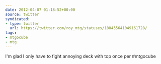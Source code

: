 ```yaml
---
date: 2012-04-07 01:18:52+00:00
source: twitter
syndicated:
- type: twitter
  url: https://twitter.com/roy_mtg/statuses/188435641049161728/
tags:
- mtgocube
- mtg
---
```


I'm glad I only have to fight annoying deck with top once per #mtgocube